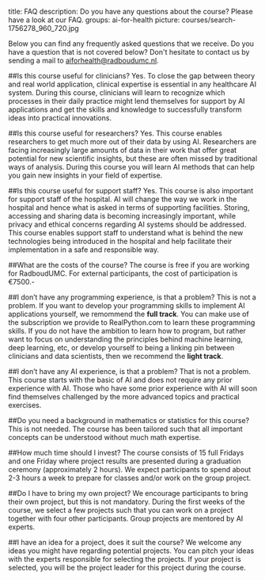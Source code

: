 title: FAQ
description: Do you have any questions about the course? Please have a look at our FAQ.
groups: ai-for-health
picture: courses/search-1756278_960_720.jpg

Below you can find any frequently asked questions that we receive. Do you have a question that is not covered below? Don't hesitate to contact us by sending a mail to aiforhealth@radboudumc.nl.


##Is this course useful for clinicians?
Yes. To close the gap between theory and real world application, clinical expertise is essential in any healthcare AI system. During this course, clinicians will learn to recognize which processes in their daily practice might lend themselves for support by AI applications and get the skills and knowledge to successfully transform ideas into practical innovations.

##Is this course useful for researchers?
Yes. This course enables researchers to get much more out of their data by using AI. Researchers are facing increasingly large amounts of data in their work that offer great potential for new scientific insights, but these are often missed by traditional ways of analysis. During this course you will learn AI methods that can help you gain new insights in your field of expertise.

##Is this course useful for support staff?
Yes. This course is also important for support staff of the hospital. AI will change the way we work in the hospital and hence what is asked in terms of supporting facilities. Storing, accessing and sharing data is becoming increasingly important, while privacy and ethical concerns regarding AI systems should be addressed. This course enables support staff to understand what is behind the new technologies being introduced in the hospital and help facilitate their implementation in a safe and responsible way.

##What are the costs of the course?
The course is free if you are working for RadboudUMC. For external participants, the cost of participation is €7500.-

##I don’t have any programming experience, is that a problem?
This is not a problem. If you want to develop your programming skills to implement AI applications yourself, we remommend the <b>full track</b>. You can make use of the subscription we provide to RealPython.com to learn these programming skills. If you do not have the ambition to learn how to program, but rather want to focus on understanding the principles behind machine learning, deep learning, etc, or develop yourself to being a linking pin between clinicians and data scientists, then we recommend the <b>light track</b>.

##I don’t have any AI experience, is that a problem?
That is not a problem. This course starts with the basic of AI and does not require any prior experience with AI. Those who have some prior experience with AI will soon find themselves challenged by the more advanced topics and practical exercises.

##Do you need a background in mathematics or statistics for this course?
This is not needed. The course has been tailored such that all important concepts can be understood without much math expertise. 

##How much time should I invest? 
The course consists of 15 full Fridays and one Friday where project results are presented during a graduation ceremony (approximately 2 hours). We expect participants to spend about 2-3 hours a week to prepare for classes and/or work on the group project.

##Do I have to bring my own project?
We encourage participants to bring their own project, but this is not mandatory. During the first weeks of the course, we select a few projects such that you can work on a project together with four other participants. Group projects are mentored by AI experts.

##I have an idea for a project, does it suit the course?
We welcome any ideas you might have regarding potential projects. You can pitch your ideas with the experts responsible for selecting the projects. If your project is selected, you will be the project leader for this project during the course.  



